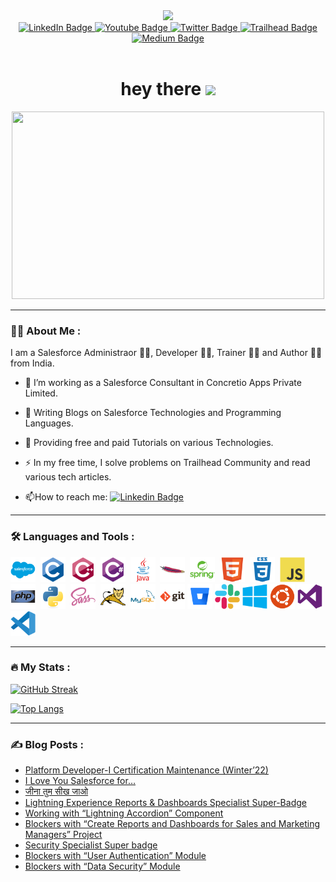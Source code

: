 <div id="header" align="center">
  <img src="https://media.giphy.com/media/PgLLtnqHts1woXeKpy/giphy.gif" width="200"/>
  <div id="badges">
    <a href="https://www.linkedin.com/in/amitniitmca/">
      <img src="https://img.shields.io/badge/LinkedIn-blue?style=for-the-badge&logo=linkedin&logoColor=white" alt="LinkedIn Badge"/>
    </a>
    <a href="https://www.youtube.com/c/programmingperception">
      <img src="https://img.shields.io/badge/YouTube-red?style=for-the-badge&logo=youtube&logoColor=white" alt="Youtube Badge"/>
    </a>
    <a href="https://twitter.com/amitniitmca">
      <img src="https://img.shields.io/badge/Twitter-blue?style=for-the-badge&logo=twitter&logoColor=white" alt="Twitter Badge"/>
    </a>
    <a href="https://trailblazer.me/id/amitniitmca">
      <img src="https://img.shields.io/badge/Trailhead-cyan?style=for-the-badge&logo=Trailhead" alt="Trailhead Badge"/>
    </a>
    <a href="https://medium.com/@amitpropertutorials">
      <img src="https://img.shields.io/badge/Medium-white?style=for-the-badge&logo=medium&logoColor=black" alt="Medium Badge"/>
    </a>
    <br />
    <img src="https://komarev.com/ghpvc/?username=amitniitmca&style=flat-square&color=blue" alt=""/>
  </div>
  <h1>
    hey there
    <img src="https://media.giphy.com/media/hvRJCLFzcasrR4ia7z/giphy.gif" width="30px"/>
  </h1>
</div>
<div align="center">
  <img src="https://media.giphy.com/media/TilmLMmWrRYYHjLfub/giphy.gif" width="500" height="300"/>
</div>

---

### :man_technologist: About Me :

I am a Salesforce Administraor :office_worker:, Developer :technologist:, Trainer :man_teacher: and Author :man_artist: from India.

- :telescope: I’m working as a Salesforce Consultant in Concretio Apps Private Limited.

- :seedling: Writing Blogs on Salesforce Technologies and Programming Languages.

- :seedling: Providing free and paid Tutorials on various Technologies.

- :zap: In my free time, I solve problems on Trailhead Community and read various tech articles.

- :mailbox:How to reach me: [![Linkedin Badge](https://img.shields.io/badge/linkedin-blue?style=flat&logo=Linkedin&logoColor=white)](https://www.linkedin.com/in/amitniitmca/)

---

### :hammer_and_wrench: Languages and Tools :
<div >
  <img src="https://github.com/devicons/devicon/blob/master/icons/salesforce/salesforce-original.svg" title="Salesforce" alt="Salesforce" width="40" height="40"/>&nbsp;
  <img src="https://github.com/devicons/devicon/blob/master/icons/c/c-original.svg" title="C" alt="C" width="40" height="40"/>&nbsp;
  <img src="https://github.com/devicons/devicon/blob/master/icons/cplusplus/cplusplus-original.svg" title="Cplusplus" alt="Cplusplus" width="40" height="40"/>&nbsp;
  <img src="https://github.com/devicons/devicon/blob/master/icons/csharp/csharp-original.svg" title="CSharp" alt="CSharp" width="40" height="40"/>&nbsp;
  <img src="https://github.com/devicons/devicon/blob/master/icons/java/java-original-wordmark.svg" title="Java" alt="Java" width="40" height="40"/>&nbsp;
  <img src="https://github.com/devicons/devicon/blob/master/icons/apache/apache-original.svg" title="Apache" alt="Apache" width="40" height="40"/>&nbsp;
  <img src="https://github.com/devicons/devicon/blob/master/icons/spring/spring-original-wordmark.svg" title="Spring" alt="Spring" width="40" height="40"/>&nbsp;
  <img src="https://github.com/devicons/devicon/blob/master/icons/html5/html5-original.svg" title="HTML5" alt="HTML" width="40" height="40"/>&nbsp;
  <img src="https://github.com/devicons/devicon/blob/master/icons/css3/css3-plain-wordmark.svg"  title="CSS3" alt="CSS" width="40" height="40"/>&nbsp;
  <img src="https://github.com/devicons/devicon/blob/master/icons/javascript/javascript-original.svg" title="JavaScript" alt="JavaScript" width="40" height="40"/>&nbsp;
  <img src="https://github.com/devicons/devicon/blob/master/icons/php/php-original.svg" title="PHP" alt="PHP" width="40" height="40"/>&nbsp;
  <img src="https://github.com/devicons/devicon/blob/master/icons/python/python-original.svg" title="Python" alt="Python" width="40" height="40"/>&nbsp;
  <img src="https://github.com/devicons/devicon/blob/master/icons/sass/sass-original.svg" title="SaaS" alt="SaaS" width="40" height="40"/>&nbsp;
  <img src="https://github.com/devicons/devicon/blob/master/icons/tomcat/tomcat-original.svg" title="Tomcat" alt="Tomcat" width="40" height="40"/>&nbsp;
  <img src="https://github.com/devicons/devicon/blob/master/icons/mysql/mysql-original-wordmark.svg" title="MySQL"  alt="MySQL" width="40" height="40"/>&nbsp;
  <img src="https://github.com/devicons/devicon/blob/master/icons/git/git-original-wordmark.svg" title="Git" alt="Git" width="40" height="40"/>
  <img src="https://github.com/devicons/devicon/blob/master/icons/bitbucket/bitbucket-original.svg" title="BitBucket" alt="BitBucket" width="40" height="40"/>
  <img src="https://github.com/devicons/devicon/blob/master/icons/slack/slack-original.svg" title="Slack" alt="Slack" width="40" height="40"/>
  <img src="https://github.com/devicons/devicon/blob/master/icons/windows8/windows8-original.svg" title="Windows" alt="Windows" width="40" height="40"/>
  <img src="https://github.com/devicons/devicon/blob/master/icons/ubuntu/ubuntu-plain.svg" title="Ubuntu" alt="Ubuntu" width="40" height="40"/>	
  <img src="https://github.com/devicons/devicon/blob/master/icons/visualstudio/visualstudio-plain.svg" title="VSStudio"	alt="VSStudio" width="40" height="40"/>
  <img src="https://github.com/devicons/devicon/blob/master/icons/vscode/vscode-original.svg" title="VSCODE" alt="VSCODE" width="40" height="40"/>
</div>

---

### :fire: My Stats :

[![GitHub Streak](http://github-readme-streak-stats.herokuapp.com?user=amitniitmca&theme=dark&background=000000)](https://git.io/streak-stats)

[![Top Langs](https://github-readme-stats.vercel.app/api/top-langs/?username=amitniitmca&layout=compact&theme=vision-friendly-dark)](https://github.com/amitniitmca/github-readme-stats)

---

### :writing_hand: Blog Posts :

<!-- BLOG-POST-LIST:START -->
- [Platform Developer-I Certification Maintenance &lpar;Winter’22&rpar;](https://amitpropertutorials.medium.com/platform-developer-i-certification-maintenance-winter22-bea88938600f?source=rss-b88a5d7aa954------2)
- [I Love You Salesforce for…](https://amitpropertutorials.medium.com/i-love-you-salesforce-for-71a1bf572824?source=rss-b88a5d7aa954------2)
- [जीना तुम सीख जाओ](https://amitpropertutorials.medium.com/%E0%A4%9C%E0%A5%80%E0%A4%A8%E0%A4%BE-%E0%A4%A4%E0%A5%81%E0%A4%AE-%E0%A4%B8%E0%A5%80%E0%A4%96-%E0%A4%9C%E0%A4%BE%E0%A4%93-10a9b8023636?source=rss-b88a5d7aa954------2)
- [Lightning Experience Reports &amp; Dashboards Specialist Super-Badge](https://amitpropertutorials.medium.com/lightning-experience-reports-dashboards-specialist-super-badge-72b3fd1afa34?source=rss-b88a5d7aa954------2)
- [Working with “Lightning Accordion” Component](https://amitpropertutorials.medium.com/working-with-lightning-accordion-component-c456ef813c77?source=rss-b88a5d7aa954------2)
- [Blockers with “Create Reports and Dashboards for Sales and Marketing Managers” Project](https://amitpropertutorials.medium.com/blockers-with-create-reports-and-dashboards-for-sales-and-marketing-managers-project-68a92ff35c29?source=rss-b88a5d7aa954------2)
- [Security Specialist Super badge](https://amitpropertutorials.medium.com/security-specialist-super-badge-bdacf5929d4f?source=rss-b88a5d7aa954------2)
- [Blockers with “User Authentication” Module](https://amitpropertutorials.medium.com/blockers-with-user-authentication-module-1c4445dfdfdb?source=rss-b88a5d7aa954------2)
- [Blockers with “Data Security” Module](https://amitpropertutorials.medium.com/blockers-with-data-security-module-b85b91f4bae8?source=rss-b88a5d7aa954------2)
<!-- BLOG-POST-LIST:END -->
